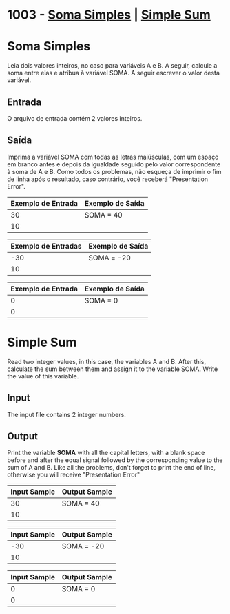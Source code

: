 # 1003 - [Soma Simples](#portugues) | [Simple Sum](#english)
# <a id="portugues"/> Soma Simples
Leia dois valores inteiros, no caso para variáveis A e B. A seguir, calcule a soma entre elas e atribua à variável SOMA. A seguir escrever o valor desta variável.

## Entrada
O arquivo de entrada contém 2 valores inteiros.

## Saída
Imprima a variável SOMA com todas as letras maiúsculas, com um espaço em branco antes e depois da igualdade seguido pelo valor correspondente à soma de A e B. Como todos os problemas, não esqueça de imprimir o fim de linha após o resultado, caso contrário, você receberá "Presentation Error".

| Exemplo de Entrada   | Exemplo de Saída |
|:--------------|:--------------|
|     30       |  SOMA = 40    |
|     10     |   |


| Exemplo de Entradas   | Exemplo de Saída |
|:--------------|:--------------|
|     -30       |  SOMA = -20    |
|     10     |   |

| Exemplo de Entrada   | Exemplo de Saída |
|:--------------|:--------------|
|     0       |  SOMA = 0    |
|     0     |   |

# <a id="english"/> Simple Sum
Read two integer values, in this case, the variables A and B. After this, calculate the sum between them and assign it to the variable SOMA. Write the value of this variable.

## Input

The input file contains 2 integer numbers.

## Output

Print the variable **SOMA** with all the capital letters, with a blank space before and after the equal signal followed by the corresponding value to the sum of A and B. Like all the problems, don't forget to print the end of line, otherwise you will receive "Presentation Error"


| Input Sample   | Output Sample |
|:--------------|:--------------|
|     30       |  SOMA = 40    |
|     10     |   |


| Input Sample   | Output Sample |
|:--------------|:--------------|
|     -30       |  SOMA = -20    |
|     10     |   |

| Input Sample   | Output Sample |
|:--------------|:--------------|
|     0       |  SOMA = 0    |
|     0     |   |